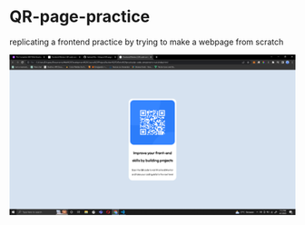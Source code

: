 # QR-page-practice
replicating a frontend practice by trying to make a webpage from scratch 

<img src="https://github.com/Erkapos/QR-page-practice/blob/ac03a891b405d34ddd66674e686a6863edafb0d5/image.png">
